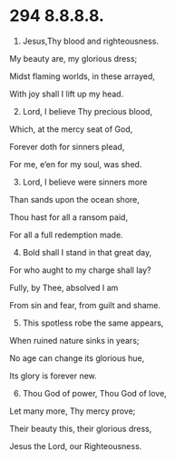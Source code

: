 # 294 8.8.8.8.

1.  Jesus,Thy blood and righteousness.

My beauty are, my glorious dress;

Midst flaming worlds, in these arrayed,

With joy shall I lift up my head.

2.  Lord, I believe Thy precious blood,

Which, at the mercy seat of God,

Forever doth for sinners plead,

For me, e’en for my soul, was shed.

3.  Lord, I believe were sinners more

Than sands upon the ocean shore,

Thou hast for all a ransom paid,

For all a full redemption made.

4.  Bold shall I stand in that great day,

For who aught to my charge shall lay?

Fully, by Thee, absolved I am

From sin and fear, from guilt and shame.

5.  This spotless robe the same appears,

When ruined nature sinks in years;

No age can change its glorious hue,

Its glory is forever new.

6.  Thou God of power, Thou God of love,

Let many more, Thy mercy prove;

Their beauty this, their glorious dress,

Jesus the Lord, our Righteousness.

